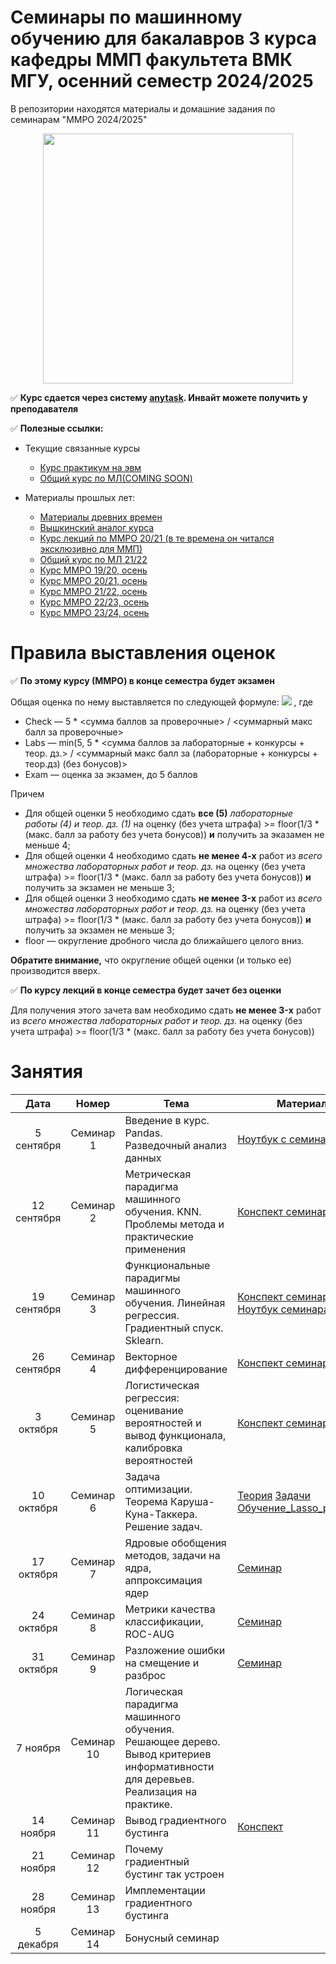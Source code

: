 # Семинары по машинному обучению для бакалавров 3 курса кафедры ММП факультета ВМК МГУ, осенний семестр 2024/2025
В репозитории находятся материалы и домашние задания по семинарам "ММРО 2024/2025"

<p align="center">
<img src="https://github.com/mmp-mmro-team/mmp_mmro_fall_2021/blob/main/trash/kernel_trick.jpg" height=400pt>
</p>

:white_check_mark: **Курс сдается через систему [anytask](https://anytask.org/course/1125). Инвайт можете получить у преподавателя**


:white_check_mark: **Полезные ссылки:**

* Текущие связанные курсы
    * [Курс практикум на эвм](https://github.com/mmp-practicum-team/mmp_practicum_fall_2024)
    * [Общий курс по МЛ(COMING SOON)]()

* Материалы прошлых лет:
  * [Материалы древних времен](https://github.com/esokolov/ml-course-msu)
  * [Вышкинский аналог курса](https://github.com/esokolov/ml-course-hse)
  * [Курс лекций по ММРО 20/21 (в те времена он читался эксклюзивно для ММП)](http://www.machinelearning.ru/wiki/index.php?title=%D0%9C%D0%B0%D1%82%D0%B5%D0%BC%D0%B0%D1%82%D0%B8%D1%87%D0%B5%D1%81%D0%BA%D0%B8%D0%B5_%D0%BC%D0%B5%D1%82%D0%BE%D0%B4%D1%8B_%D1%80%D0%B0%D1%81%D0%BF%D0%BE%D0%B7%D0%BD%D0%B0%D0%B2%D0%B0%D0%BD%D0%B8%D1%8F_%D0%BE%D0%B1%D1%80%D0%B0%D0%B7%D0%BE%D0%B2_%28%D0%BA%D1%83%D1%80%D1%81_%D0%BB%D0%B5%D0%BA%D1%86%D0%B8%D0%B9%2C_%D0%92.%D0%92.%D0%9A%D0%B8%D1%82%D0%BE%D0%B2%29)
  * [Общий курс по МЛ 21/22](https://github.com/MSU-ML-COURSE/ML-COURSE-21-22)
  * [Курс ММРО 19/20, осень](https://github.com/mmp-mmro-team/mmp_mmro_fall_2019)
  * [Курс ММРО 20/21, осень](https://github.com/mmp-mmro-team/mmp_mmro_fall_2020)
  * [Курс ММРО 21/22, осень](https://github.com/mmp-mmro-team/mmp_mmro_fall_2021)
  * [Курс ММРО 22/23, осень](https://github.com/mmp-mmro-team/mmp_mmro_fall_2022)
  * [Курс ММРО 23/24, осень](https://github.com/mmp-mmro-team/mmp_mmro_fall_2023)

# Правила выставления оценок

:white_check_mark: **По этому курсу (ММРО) в конце семестра будет экзамен**

Общая оценка по нему выставляется по следующей формуле:
![](https://github.com/mmp-mmro-team/mmp_mmro_fall_2021/blob/main/trash/formula.png)
, где 

* Check — 5 * <сумма баллов за проверочные> / <суммарный макс балл за проверочные>
* Labs — min(5, 5 * <сумма баллов за лабораторные + конкурсы + теор. дз.> / <суммарный макс балл за (лабораторные + конкурсы + теор.дз) (без бонусов)>
* Exam — оценка за экзамен, до 5 баллов

Причем
* Для общей оценки 5 необходимо сдать **все (5)** _лабораторные работы (4) и теор. дз. (1)_ на оценку (без учета штрафа) >= floor(1/3 * (макс. балл за работу без учета бонусов)) **и** получить за эказамен не меньше 4;
* Для общей оценки 4 необходимо сдать **не менее 4-х** работ из _всего множества лабораторных работ и теор. дз._ на оценку (без учета штрафа) >= floor(1/3 * (макс. балл за работу без учета бонусов)) **и** получить за экзамен не меньше 3;
* Для общей оценки 3 необходимо сдать **не менее 3-x** работ из _всего множества лабораторных работ и теор. дз._ на оценку (без учета штрафа) >= floor(1/3 * (макс. балл за работу без учета бонусов)) **и** получить за экзамен не меньше 3;
* floor — округление дробного числа до ближайшего целого вниз.

**Обратите внимание,** что округление общей оценки (и только ее) производится вверх.

:white_check_mark: **По курсу лекций в конце семестра будет зачет без оценки**

Для получения этого зачета вам необходимо сдать **не менее 3-x** работ из _всего множества лабораторных работ и теор. дз._ на оценку (без учета штрафа) >= floor(1/3 * (макс. балл за работу без учета бонусов))

# Занятия

| Дата | Номер | Тема | Материалы | ДЗ |
| :---: | :---: | --- | --- | --- |
| 5 сентября  | Семинар 1 | Введение в курс. Pandas. Разведочный анализ данных |  [Ноутбук с семинара](seminars/Seminar1_pandas.ipynb) | [Легкая домашка на пандас](homeworks/Homework1)   |
| 12 сентября  | Семинар 2 | Метрическая парадигма машинного обучения. KNN. Проблемы метода и практические применения | [Конспект семинара](seminars/Seminar_2_KNN_konspekt.pdf) |  ¯\\\_(ツ)\_/¯ |
| 19 сентября  | Семинар 3 | Функциональные парадигмы машинного обучения. Линейная регрессия. Градиентный спуск. Sklearn. | [Конспект семинара](seminars/Seminar_3_linreg/Seminar_3_linreg_konspekt.pdf)   [Ноутбук семинара](seminars/Seminar_3_linreg/Seminar_3_linregr_notebook.ipynb) |  [Домашнее задание на линейную регрессию](homeworks/Homework2/homework-practice_02-linregr.ipynb) |
| 26 сентября | Семинар 4 | Векторное дифференцирование | [Конспект семинара](seminars/Seminar_4_MatVecDiff_2024.pdf) |  ¯\\\_(ツ)\_/¯ |
| 3 октября | Семинар 5 | Логистическая регрессия: оценивание вероятностей и вывод функционала, калибровка вероятностей |  [Конспект семинара](seminars/Seminar_5_probabalistic_ml.pdf) | ¯\\\_(ツ)\_/¯ |
| 10 октября | Семинар 6 | Задача оптимизации. Теорема Каруша-Куна-Таккера. Решение задач. | [Теория](seminars/Seminar_6_conditionat_optimization/theory.pdf) [Задачи](seminars/Seminar_6_conditionat_optimization/tasks.pdf) [Обучение_Lasso_регрессии](seminars/Seminar_6_conditionat_optimization/lasso_traning.pdf) | [Хардкорная домашка на дифференцирование](homeworks/Homework3/matvec-diff.pdf) |
| 17 октября | Семинар 7 | Ядровые обобщения методов, задачи на ядра, аппроксимация ядер | [Семинар](seminars/Seminar_7_kernel_methods.pdf) |  ¯\\\_(ツ)\_/¯ |
| 24 октября | Семинар 8 | Метрики качества классификации, ROC-AUG | [Семинар](seminars/Seminar_8_bin_classification_metrics.pdf) |  [Дз на классификацию (COMING SOON)]() |
| 31 октября | Семинар 9 | Разложение ошибки на смещение и разброс | [Cеминар](https://github.com/esokolov/ml-course-hse/blob/master/2020-fall/lecture-notes/lecture08-ensembles.pdf) |  ¯\\\_(ツ)\_/¯ |
| 7 ноября | Семинар 10 | Логическая парадигма машинного обучения. Решающее дерево. Вывод критериев информативности для деревьев. Реализация на практике. |  |  ¯\\\_(ツ)\_/¯ |
| 14 ноября | Семинар 11 | Вывод градиентного бустинга | [Конспект](seminars/Seminar_11_intro_to_ensembles/lect.pdf) |  ¯\\\_(ツ)\_/¯ |
| 21 ноября | Семинар 12 | Почему градиентный бустинг так устроен |  |  ¯\\\_(ツ)\_/¯ |
| 28 ноября | Семинар 13 | Имплементации градиентного бустинга |  |  ¯\\\_(ツ)\_/¯ |
| 5 декабря | Семинар 14 | Бонусный семинар | |  ¯\\\_(ツ)\_/¯ |

